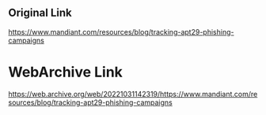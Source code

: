 ## Original Link

https://www.mandiant.com/resources/blog/tracking-apt29-phishing-campaigns

# WebArchive Link

https://web.archive.org/web/20221031142319/https://www.mandiant.com/resources/blog/tracking-apt29-phishing-campaigns
